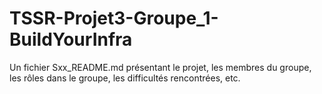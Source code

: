 # TSSR-Projet3-Groupe_1-BuildYourInfra
Un fichier Sxx_README.md présentant le projet, les membres du groupe, les rôles dans le groupe, les difficultés rencontrées, etc.
